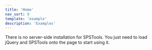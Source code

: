 ```yaml
---
title: 'Home'
nav_sort: 0
template: 'example'
description: 'Examples'
---
```


There is no server-side installation for SPSTools. You just need to load jQuery and SPSTools onto the page to start using it.
